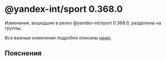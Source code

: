 # @yandex-int/sport 0.368.0

<!-- ЧЕЛОВЕЧЕСКОЕ ВСТУПЛЕНИЕ -->

Изменения, вошедшие в релиз @yandex-int/sport 0.368.0, разделены на группы:

Все важные изменения подробно описаны [ниже](#Пояснения).

## Пояснения

